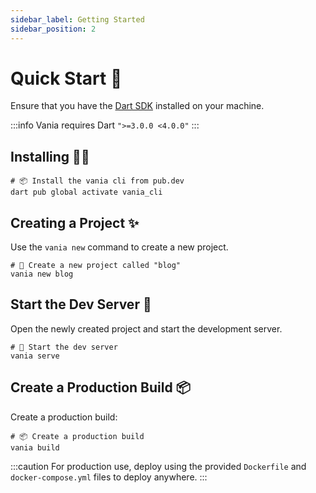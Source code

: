 ```yaml
---
sidebar_label: Getting Started
sidebar_position: 2
---
```


# Quick Start 🚀

Ensure that you have the [Dart SDK](https://dart.dev) installed on your machine.

:::info
Vania requires Dart `">=3.0.0 <4.0.0"`
:::

## Installing 🧑‍💻

```shell
# 📦 Install the vania cli from pub.dev
dart pub global activate vania_cli
```

## Creating a Project ✨

Use the `vania new` command to create a new project.

```shell
# 🚀 Create a new project called "blog"
vania new blog
```

## Start the Dev Server 🏁

Open the newly created project and start the development server.

```shell
# 🏁 Start the dev server
vania serve
```

## Create a Production Build 📦

Create a production build:

```shell
# 📦 Create a production build
vania build
```

:::caution
For production use, deploy using the provided `Dockerfile` and `docker-compose.yml` files to deploy anywhere.
:::
